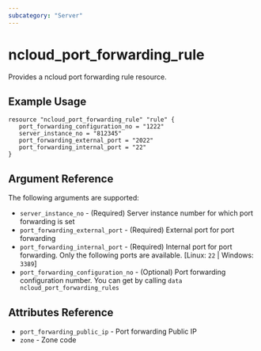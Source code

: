```yaml
---
subcategory: "Server"
---
```



# ncloud_port_forwarding_rule

Provides a ncloud port forwarding rule resource.

## Example Usage

```hcl
resource "ncloud_port_forwarding_rule" "rule" {
   port_forwarding_configuration_no = "1222"
   server_instance_no = "812345"
   port_forwarding_external_port = "2022"
   port_forwarding_internal_port = "22"
}
```

## Argument Reference

The following arguments are supported:

* `server_instance_no` - (Required) Server instance number for which port forwarding is set
* `port_forwarding_external_port` - (Required) External port for port forwarding
* `port_forwarding_internal_port` - (Required) Internal port for port forwarding. Only the following ports are available. [Linux: `22` | Windows: `3389`]
* `port_forwarding_configuration_no` - (Optional) Port forwarding configuration number. You can get by calling `data ncloud_port_forwarding_rules`

## Attributes Reference

* `port_forwarding_public_ip` - Port forwarding Public IP
* `zone` - Zone code
